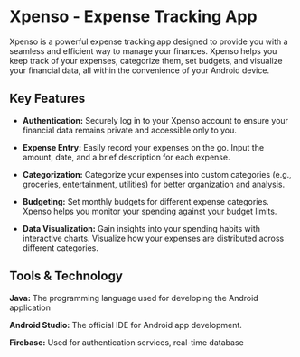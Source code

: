 
# Xpenso - Expense Tracking App

Xpenso is a powerful expense tracking app designed to provide you with a seamless and efficient way to manage your finances. Xpenso helps you keep track of your expenses, categorize them, set budgets, and visualize your financial data, all within the convenience of your Android device.


## Key Features

- **Authentication:** Securely log in to your Xpenso account to ensure your financial data remains private and accessible only to you.

- **Expense Entry:** Easily record your expenses on the go. Input the amount, date, and a brief description for each expense.

- **Categorization:** Categorize your expenses into custom categories (e.g., groceries, entertainment, utilities) for better organization and analysis.

- **Budgeting:** Set monthly budgets for different expense categories. Xpenso helps you monitor your spending against your budget limits.

- **Data Visualization:** Gain insights into your spending habits with interactive charts. Visualize how your expenses are distributed across different categories.


## Tools & Technology

**Java:** The programming language used for developing the Android application

**Android Studio:** The official IDE for Android app development.

**Firebase:** Used for authentication services, real-time database


